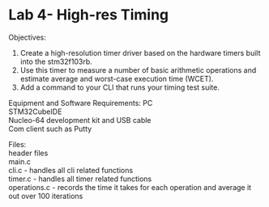 # Lab 4- High-res Timing  

Objectives:  
1. Create a high-resolution timer driver based on the hardware timers built into the stm32f103rb.  
2. Use this timer to measure a number of basic arithmetic operations and estimate average and
worst-case execution time (WCET).  
3. Add a command to your CLI that runs your timing test suite.  

Equipment and Software Requirements:
PC  
STM32CubeIDE  
Nucleo-64 development kit and USB cable  
Com client such as Putty  

Files:  
header files  
main.c  
cli.c - handles all cli related functions  
timer.c - handles all timer related functions  
operations.c - records the time it takes for each operation and average it out over 100 iterations  

